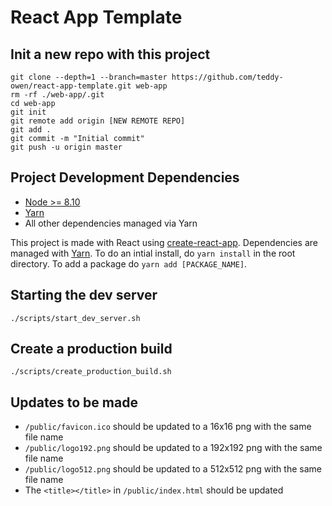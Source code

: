 # React App Template

## Init a new repo with this project
```
git clone --depth=1 --branch=master https://github.com/teddy-owen/react-app-template.git web-app
rm -rf ./web-app/.git
cd web-app
git init
git remote add origin [NEW REMOTE REPO]
git add .
git commit -m "Initial commit"
git push -u origin master
```
## Project Development Dependencies
- [Node >= 8.10](https://nodejs.org/en/)
- [Yarn](https://classic.yarnpkg.com/en/docs/install)
- All other dependencies managed via Yarn

This project is made with React using [create-react-app](https://reactjs.org/docs/create-a-new-react-app.html#create-react-app). Dependencies are managed with [Yarn](https://classic.yarnpkg.com/en/). To do an intial install, do `yarn install` in the root directory. To add a package do `yarn add [PACKAGE_NAME]`.

## Starting the dev server
`./scripts/start_dev_server.sh`

## Create a production build 
`./scripts/create_production_build.sh`

## Updates to be made
- `/public/favicon.ico` should be updated to a 16x16 png with the same file name
- `/public/logo192.png` should be updated to a 192x192 png with the same file name
- `/public/logo512.png` should be updated to a 512x512 png with the same file name 
- The `<title></title>` in `/public/index.html` should be updated
